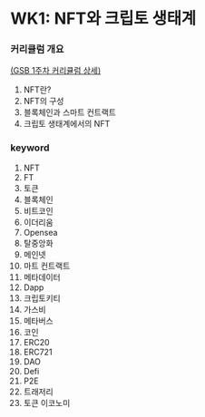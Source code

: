 # WK1: NFT와 크립토 생태계

### 커리큘럼 개요

[(GSB 1주차 커리큘럼 상세)](https://www.notion.so/ludium/1-d3bd9879809a415ab82510e69772708e)

1. NFT란?
2. NFT의 구성
3. 블록체인과 스마트 컨트랙트
4. 크립토 생태계에서의 NFT

### &#x20;keyword

1. NFT
2. FT&#x20;
3. 토큰
4. 블록체인
5. 비트코인
6. 이더리움&#x20;
7. Opensea&#x20;
8. 탈중앙화&#x20;
9. 메인넷
10. 마트 컨트랙트&#x20;
11. 메타데이터&#x20;
12. Dapp&#x20;
13. 크립토키티&#x20;
14. 가스비&#x20;
15. 메타버스&#x20;
16. 코인&#x20;
17. ERC20&#x20;
18. ERC721&#x20;
19. DAO&#x20;
20. Defi&#x20;
21. P2E&#x20;
22. 트래저리&#x20;
23. 토큰 이코노미
